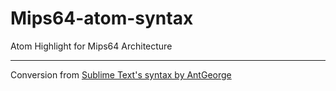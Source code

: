 # Mips64-atom-syntax
Atom Highlight for Mips64 Architecture

---------

Conversion from [Sublime Text's syntax by AntGeorge](https://gist.github.com/AntGeorge/f98d89e86e696eb39f9221a10b6a5c77)
